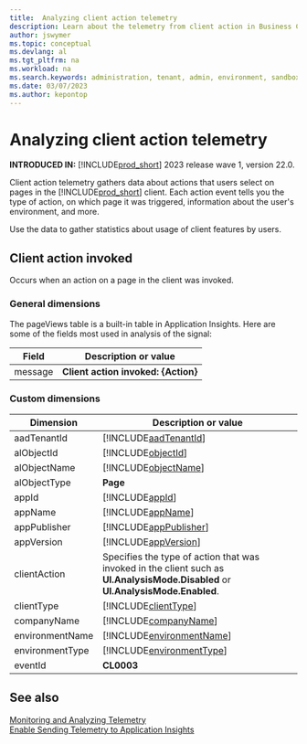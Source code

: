```yaml
---
title:  Analyzing client action telemetry
description: Learn about the telemetry from client action in Business Central  
author: jswymer
ms.topic: conceptual
ms.devlang: al
ms.tgt_pltfrm: na
ms.workload: na
ms.search.keywords: administration, tenant, admin, environment, sandbox, telemetry
ms.date: 03/07/2023
ms.author: kepontop
---
```

# Analyzing client action telemetry

**INTRODUCED IN:** [!INCLUDE[prod_short](../developer/includes/prod_short.md)] 2023 release wave 1, version 22.0. 

Client action telemetry gathers data about actions that users select on pages in the [!INCLUDE[prod_short](../developer/includes/prod_short.md)] client. Each action event tells you the type of action, on which page it was triggered, information about the user's environment, and more.

Use the data to gather statistics about usage of client features by users.


## Client action invoked

Occurs when an action on a page in the client was invoked.  

### General dimensions

The pageViews table is a built-in table in Application Insights. Here are some of the fields most used in analysis of the signal:

|Field|Description or value|
|---------|-----|
|message|**Client action invoked: {Action}**|


### Custom dimensions

|Dimension|Description or value|
|---------|-----|
|aadTenantId|[!INCLUDE[aadTenantId](../includes/include-telemetry-dimension-aadtenantid.md)]|
|alObjectId|[!INCLUDE[objectId](../includes/include-telemetry-dimension-page-object-id.md)]|
|alObjectName|[!INCLUDE[objectName](../includes/include-telemetry-dimension-page-object-name.md)]|
|alObjectType|**Page**|
|appId|[!INCLUDE[appId](../includes/include-telemetry-dimension-page-app-id.md)]|
|appName|[!INCLUDE[appName](../includes/include-telemetry-dimension-page-app-name.md)]|
|appPublisher|[!INCLUDE[appPublisher](../includes/include-telemetry-dimension-page-app-publisher.md)]|
|appVersion|[!INCLUDE[appVersion](../includes/include-telemetry-dimension-page-app-version.md)]|
|clientAction|Specifies the type of action that was invoked in the client such as **UI.AnalysisMode.Disabled** or **UI.AnalysisMode.Enabled**. |
|clientType| [!INCLUDE[clientType](../includes/include-telemetry-dimension-client-type.md)] |
|companyName|[!INCLUDE[companyName](../includes/include-telemetry-dimension-company-name.md)]|
|environmentName|[!INCLUDE[environmentName](../includes/include-telemetry-dimension-environment-name.md)]|
|environmentType|[!INCLUDE[environmentType](../includes/include-telemetry-dimension-environment-type.md)]|
|eventId|**CL0003** |


## See also

[Monitoring and Analyzing Telemetry](telemetry-overview.md)  
[Enable Sending Telemetry to Application Insights](telemetry-enable-application-insights.md)  
